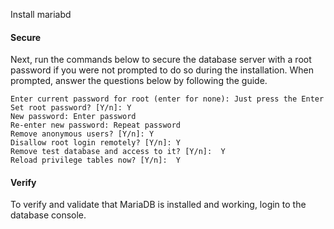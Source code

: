 Install mariabd 

#### Secure 
Next, run the commands below to secure the database server with a root password if you were not prompted to do so during the installation.
When prompted, answer the questions below by following the guide.
```
Enter current password for root (enter for none): Just press the Enter
Set root password? [Y/n]: Y
New password: Enter password
Re-enter new password: Repeat password
Remove anonymous users? [Y/n]: Y
Disallow root login remotely? [Y/n]: Y
Remove test database and access to it? [Y/n]:  Y
Reload privilege tables now? [Y/n]:  Y
```

#### Verify
To verify and validate that MariaDB is installed and working, login to the database console.